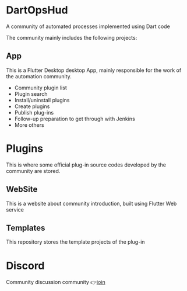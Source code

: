 # DartOpsHud

A community of automated processes implemented using Dart code

The community mainly includes the following projects:

## App

This is a Flutter Desktop desktop App, mainly responsible for the work of the automation community.

- Community plugin list
- Plugin search
- Install/uninstall plugins
- Create plugins
- Publish plug-ins
- Follow-up preparation to get through with Jenkins
- More others

# Plugins
This is where some official plug-in source codes developed by the community are stored.

## WebSite

This is a website about community introduction, built using Flutter Web service

## Templates
This repository stores the template projects of the plug-in

# Discord
Community discussion community 👉[join](https://discord.gg/KhVBsZMx)
